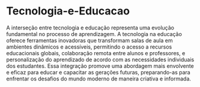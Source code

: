 # Tecnologia-e-Educacao
A interseção entre tecnologia e educação representa uma evolução fundamental no processo de aprendizagem. A tecnologia na educação oferece ferramentas inovadoras que transformam salas de aula em ambientes dinâmicos e acessíveis, permitindo o acesso a recursos educacionais globais, colaboração remota entre alunos e professores, e personalização do aprendizado de acordo com as necessidades individuais dos estudantes. Essa integração promove uma abordagem mais envolvente e eficaz para educar e capacitar as gerações futuras, preparando-as para enfrentar os desafios do mundo moderno de maneira criativa e informada.







